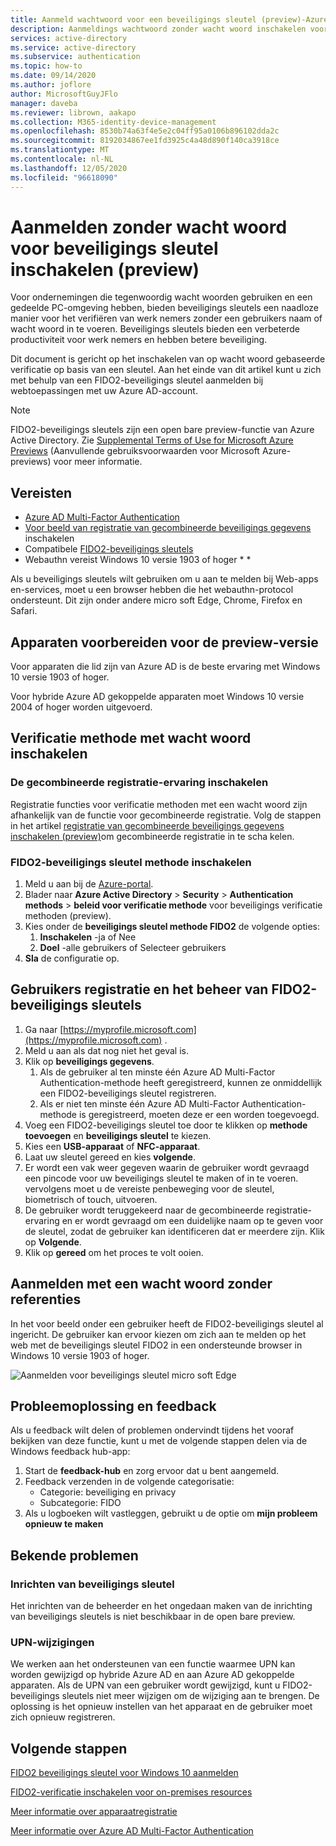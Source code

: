 ```yaml
---
title: Aanmeld wachtwoord voor een beveiligings sleutel (preview)-Azure Active Directory
description: Aanmeldings wachtwoord zonder wacht woord inschakelen voor Azure AD met behulp van FIDO2-beveiligings sleutels (preview-versie)
services: active-directory
ms.service: active-directory
ms.subservice: authentication
ms.topic: how-to
ms.date: 09/14/2020
ms.author: joflore
author: MicrosoftGuyJFlo
manager: daveba
ms.reviewer: librown, aakapo
ms.collection: M365-identity-device-management
ms.openlocfilehash: 8530b74a63f4e5e2c04ff95a0106b896102dda2c
ms.sourcegitcommit: 8192034867ee1fd3925c4a48d890f140ca3918ce
ms.translationtype: MT
ms.contentlocale: nl-NL
ms.lasthandoff: 12/05/2020
ms.locfileid: "96618090"
---
```

# <a name="enable-passwordless-security-key-sign-in-preview"></a>Aanmelden zonder wacht woord voor beveiligings sleutel inschakelen (preview)

Voor ondernemingen die tegenwoordig wacht woorden gebruiken en een gedeelde PC-omgeving hebben, bieden beveiligings sleutels een naadloze manier voor het verifiëren van werk nemers zonder een gebruikers naam of wacht woord in te voeren. Beveiligings sleutels bieden een verbeterde productiviteit voor werk nemers en hebben betere beveiliging.

Dit document is gericht op het inschakelen van op wacht woord gebaseerde verificatie op basis van een sleutel. Aan het einde van dit artikel kunt u zich met behulp van een FIDO2-beveiligings sleutel aanmelden bij webtoepassingen met uw Azure AD-account.

> [!NOTE]
> FIDO2-beveiligings sleutels zijn een open bare preview-functie van Azure Active Directory. Zie [Supplemental Terms of Use for Microsoft Azure Previews](https://azure.microsoft.com/support/legal/preview-supplemental-terms/) (Aanvullende gebruiksvoorwaarden voor Microsoft Azure-previews) voor meer informatie.

## <a name="requirements"></a>Vereisten

- [Azure AD Multi-Factor Authentication](howto-mfa-getstarted.md)
- [Voor beeld van registratie van gecombineerde beveiligings gegevens](concept-registration-mfa-sspr-combined.md) inschakelen
- Compatibele [FIDO2-beveiligings sleutels](concept-authentication-passwordless.md#fido2-security-keys)
- Webauthn vereist Windows 10 versie 1903 of hoger * *

Als u beveiligings sleutels wilt gebruiken om u aan te melden bij Web-apps en-services, moet u een browser hebben die het webauthn-protocol ondersteunt. Dit zijn onder andere micro soft Edge, Chrome, Firefox en Safari.

## <a name="prepare-devices-for-preview"></a>Apparaten voorbereiden voor de preview-versie

Voor apparaten die lid zijn van Azure AD is de beste ervaring met Windows 10 versie 1903 of hoger.

Voor hybride Azure AD gekoppelde apparaten moet Windows 10 versie 2004 of hoger worden uitgevoerd.

## <a name="enable-passwordless-authentication-method"></a>Verificatie methode met wacht woord inschakelen

### <a name="enable-the-combined-registration-experience"></a>De gecombineerde registratie-ervaring inschakelen

Registratie functies voor verificatie methoden met een wacht woord zijn afhankelijk van de functie voor gecombineerde registratie. Volg de stappen in het artikel [registratie van gecombineerde beveiligings gegevens inschakelen (preview)](howto-registration-mfa-sspr-combined.md)om gecombineerde registratie in te scha kelen.

### <a name="enable-fido2-security-key-method"></a>FIDO2-beveiligings sleutel methode inschakelen

1. Meld u aan bij de [Azure-portal](https://portal.azure.com).
1. Blader naar **Azure Active Directory**  >  **Security**  >  **Authentication methods**  >  **beleid voor verificatie methode** voor beveiligings verificatie methoden (preview).
1. Kies onder de **beveiligings sleutel methode FIDO2** de volgende opties:
   1. **Inschakelen** -ja of Nee
   1. **Doel** -alle gebruikers of Selecteer gebruikers
1. **Sla** de configuratie op.

## <a name="user-registration-and-management-of-fido2-security-keys"></a>Gebruikers registratie en het beheer van FIDO2-beveiligings sleutels

1. Ga naar [https://myprofile.microsoft.com](https://myprofile.microsoft.com) .
1. Meld u aan als dat nog niet het geval is.
1. Klik op **beveiligings gegevens**.
   1. Als de gebruiker al ten minste één Azure AD Multi-Factor Authentication-methode heeft geregistreerd, kunnen ze onmiddellijk een FIDO2-beveiligings sleutel registreren.
   1. Als er niet ten minste één Azure AD Multi-Factor Authentication-methode is geregistreerd, moeten deze er een worden toegevoegd.
1. Voeg een FIDO2-beveiligings sleutel toe door te klikken op **methode toevoegen** en **beveiligings sleutel** te kiezen.
1. Kies een **USB-apparaat** of **NFC-apparaat**.
1. Laat uw sleutel gereed en kies **volgende**.
1. Er wordt een vak weer gegeven waarin de gebruiker wordt gevraagd een pincode voor uw beveiligings sleutel te maken of in te voeren. vervolgens moet u de vereiste penbeweging voor de sleutel, biometrisch of touch, uitvoeren.
1. De gebruiker wordt teruggekeerd naar de gecombineerde registratie-ervaring en er wordt gevraagd om een duidelijke naam op te geven voor de sleutel, zodat de gebruiker kan identificeren dat er meerdere zijn. Klik op **Volgende**.
1. Klik op **gereed** om het proces te volt ooien.

## <a name="sign-in-with-passwordless-credential"></a>Aanmelden met een wacht woord zonder referenties

In het voor beeld onder een gebruiker heeft de FIDO2-beveiligings sleutel al ingericht. De gebruiker kan ervoor kiezen om zich aan te melden op het web met de beveiligings sleutel FIDO2 in een ondersteunde browser in Windows 10 versie 1903 of hoger.

![Aanmelden voor beveiligings sleutel micro soft Edge](./media/howto-authentication-passwordless-security-key/fido2-windows-10-1903-edge-sign-in.png)

## <a name="troubleshooting-and-feedback"></a>Probleemoplossing en feedback

Als u feedback wilt delen of problemen ondervindt tijdens het vooraf bekijken van deze functie, kunt u met de volgende stappen delen via de Windows feedback hub-app:

1. Start de **feedback-hub** en zorg ervoor dat u bent aangemeld.
1. Feedback verzenden in de volgende categorisatie:
   - Categorie: beveiliging en privacy
   - Subcategorie: FIDO
1. Als u logboeken wilt vastleggen, gebruikt u de optie om **mijn probleem opnieuw te maken**

## <a name="known-issues"></a>Bekende problemen

### <a name="security-key-provisioning"></a>Inrichten van beveiligings sleutel

Het inrichten van de beheerder en het ongedaan maken van de inrichting van beveiligings sleutels is niet beschikbaar in de open bare preview.

### <a name="upn-changes"></a>UPN-wijzigingen

We werken aan het ondersteunen van een functie waarmee UPN kan worden gewijzigd op hybride Azure AD en aan Azure AD gekoppelde apparaten. Als de UPN van een gebruiker wordt gewijzigd, kunt u FIDO2-beveiligings sleutels niet meer wijzigen om de wijziging aan te brengen. De oplossing is het opnieuw instellen van het apparaat en de gebruiker moet zich opnieuw registreren.

## <a name="next-steps"></a>Volgende stappen

[FIDO2 beveiligings sleutel voor Windows 10 aanmelden](howto-authentication-passwordless-security-key-windows.md)

[FIDO2-verificatie inschakelen voor on-premises resources](howto-authentication-passwordless-security-key-on-premises.md)

[Meer informatie over apparaatregistratie](../devices/overview.md)

[Meer informatie over Azure AD Multi-Factor Authentication](../authentication/howto-mfa-getstarted.md)
